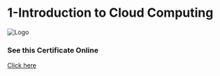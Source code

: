 
# 1-Introduction to Cloud Computing




![Logo](https://s3.amazonaws.com/coursera_assets/meta_images/generated/CERTIFICATE_LANDING_PAGE/CERTIFICATE_LANDING_PAGE~H8W33VPHV24H/CERTIFICATE_LANDING_PAGE~H8W33VPHV24H.jpeg)


### See this Certificate Online


[Click here](https://www.coursera.org/account/accomplishments/verify/H8W33VPHV24H)

